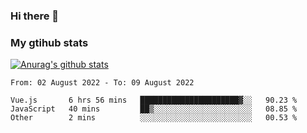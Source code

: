 ### Hi there 👋

### My gtihub stats

[![Anurag's github stats](https://github-readme-stats.vercel.app/api?username=gaozhidong)](https://github.com/gaozhidong/github-readme-stats)

<!--START_SECTION:waka-->

```text
From: 02 August 2022 - To: 09 August 2022

Vue.js       6 hrs 56 mins   ██████████████████████▓░░   90.23 %
JavaScript   40 mins         ██▒░░░░░░░░░░░░░░░░░░░░░░   08.85 %
Other        2 mins          ░░░░░░░░░░░░░░░░░░░░░░░░░   00.53 %
```

<!--END_SECTION:waka-->